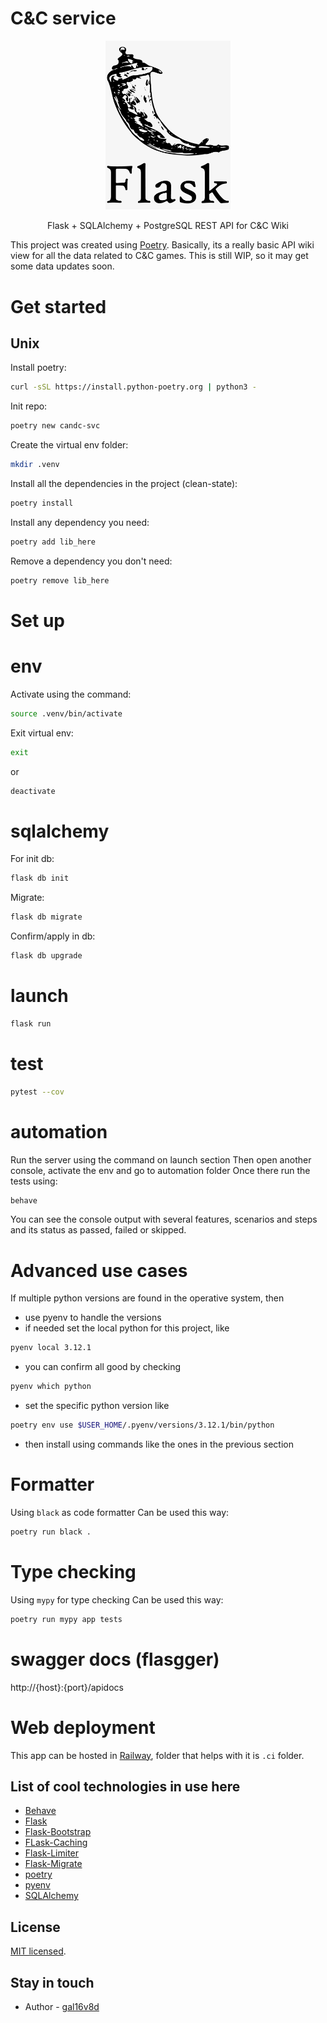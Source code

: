 # C&C service

<p align="center">
  <img width="200" src="flask-logo.png" alt="Flask logo">
  <p align="center">
    Flask + SQLAlchemy + PostgreSQL REST API for C&C Wiki
  </p>
</p>


This project was created using [Poetry](https://python-poetry.org/).
Basically, its a really basic API wiki view for all the data related to C&C games.
This is still WIP, so it may get some data updates soon.

# Get started

## Unix

Install poetry:

```bash
curl -sSL https://install.python-poetry.org | python3 -
```

Init repo:

```bash
poetry new candc-svc
```

Create the virtual env folder:

```bash
mkdir .venv
```

Install all the dependencies in the project (clean-state):

```bash
poetry install
```

Install any dependency you need:

```bash
poetry add lib_here
```

Remove a dependency you don't need:

```bash
poetry remove lib_here
```

# Set up

# env

Activate using the command:

```bash
source .venv/bin/activate
```

Exit virtual env:

```bash
exit
```

or

```bash
deactivate
```

# sqlalchemy

For init db:

```bash
flask db init
```

Migrate:

```bash
flask db migrate
```

Confirm/apply in db:

```bash
flask db upgrade
```

# launch

```bash
flask run
```

# test

```bash
pytest --cov
```

# automation

Run the server using the command on launch section
Then open another console, activate the env and go to automation folder
Once there run the tests using:

```bash
behave
```

You can see the console output with several features, scenarios and steps and its status as passed, failed or skipped.

# Advanced use cases

If multiple python versions are found in the operative system, then
- use pyenv to handle the versions
- if needed set the local python for this project, like
```bash
pyenv local 3.12.1
```
- you can confirm all good by checking
```bash
pyenv which python
```
- set the specific python version like
```bash
poetry env use $USER_HOME/.pyenv/versions/3.12.1/bin/python
```
- then install using commands like the ones in the previous section

# Formatter

Using `black` as code formatter
Can be used this way:
```bash
poetry run black .
```

# Type checking
Using `mypy` for type checking
Can be used this way:
```bash
poetry run mypy app tests
```

# swagger docs (flasgger)

http://{host}:{port}/apidocs

# Web deployment

This app can be hosted in [Railway](https://railway.app), folder that helps with it is `.ci` folder.

## List of cool technologies in use here

- [Behave](https://behave.readthedocs.io/en/latest/)
- [Flask](https://flask.palletsprojects.com/en/2.3.x/)
- [Flask-Bootstrap](https://pythonhosted.org/Flask-Bootstrap/)
- [FLask-Caching](https://flask-caching.readthedocs.io/en/latest/index.html)
- [Flask-Limiter](https://flask-limiter.readthedocs.io/en/stable/)
- [Flask-Migrate](https://flask-migrate.readthedocs.io/en/latest/index.html)
- [poetry](https://python-poetry.org/)
- [pyenv](https://github.com/pyenv/pyenv)
- [SQLAlchemy](https://www.sqlalchemy.org/)

## License

[MIT licensed](LICENSE).

## Stay in touch

- Author - [gal16v8d](https://github.com/gal16v8d)